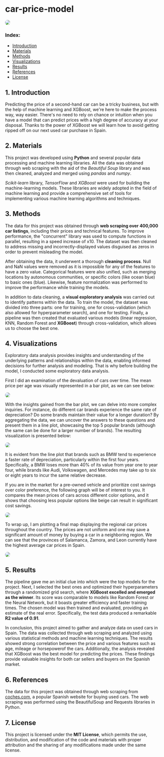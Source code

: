 # car-price-model

<a href="https://fbgranell.com/projects/car-pricing/"><img src="./figures/header.png" style="border-radius:7px"></a>
### Index:

* [Introduction](#section1)
* [Materials](#section2)
* [Methods](#section3)
* [Visualizations](#section4)
* [Results](#section5)
* [References](#section6)
* [License](#section7)

<a id='section1'></a>
## 1. Introduction

Predicting the price of a second-hand car can be a tricky business, but with the help of machine learning and XGBoost, we're here to make the process way, way easier. There's no need to rely on chance or intuition when you have a model that can predict prices with a high degree of accuracy at your disposal. Thanks to the power of XGBoost we will learn how to avoid getting ripped off on our next used car purchase in Spain.

<a id='section2'></a>
## 2. Materials 

This project was developed using **Python** and several popular data processing and machine learning libraries. All the data was obtained through web scraping with the aid of the <em>Beautiful Soup</em> library and was then cleaned, analyzed and merged using <em>pandas</em> and <em>numpy</em>.

<em>Scikit-learn</em> library, <em>TensorFlow</em> and <em>XGBoost</em> were used for building the machine-learning models. These libraries are widely adopted in the field of machine learning and provide a comprehensive set of tools for implementing various machine learning algorithms and techniques.

<a id='section3'></a>
## 3. Methods 

The data for this project was obtained through **web scraping over 400,000 car listings**, including their prices and technical features. To improve performance, the "concurrent" library was used to compute functions in parallel, resulting in a speed increase of x10. The dataset was then cleaned to address missing and incorrectly-displayed values disguised as zeros in order to prevent misleading the model.

After obtaining the data, it underwent a thorough **cleaning process**. Null and NaN values were removed as it is impossible for any of the features to have a zero value. Categorical features were also unified, such as merging locations by autonomous communities, or specific colors (like ocean blue) to basic ones (blue). Likewise, feature normalization was performed to improve the performance while training the models.

In addition to data cleaning, a **visual exploratory analysis** was carried out to identify patterns within the data. To train the model, the dataset was divided into three parts: one for training, one for cross-validation (which also allowed for hyperparameter search), and one for testing. Finally, a pipeline was then created that evaluated various models (linear regression, KNN, Random Forest and **XGBoost**) through cross-validation, which allows us to choose the best one.

<a id='section4'></a>
## 4. Visualizations

Exploratory data analysis provides insights and understanding of the underlying patterns and relationships within the data, enabling informed decisions for further analysis and modeling. That is why before building the model, I conducted some exploratory data analysis. 

First I did an examination of the devaluation of cars over time. The mean price per age was visually represented in a bar plot, as we can see below:

<img src="./figures/price-age.png" style="border-radius:7px">

With the insights gained from the bar plot, we can delve into more complex inquiries. For instance, do different car brands experience the same rate of depreciation? Do some brands maintain their value for a longer duration? By aggregating the data, we can uncover the answers to these questions and present them in a line plot, showcasing the top 5 popular brands (although the same can be done for a larger number of brands). The resulting visualization is presented below:

<img src="./figures/price-brand-age.png" style="border-radius:7px">


It is evident from the line plot that brands such as BMW tend to experience a faster rate of depreciation, particularly within the first four years. Specifically, a BMW loses more than 40% of its value from year one to year four, while brands like Audi, Volkswagen, and Mercedes may take up to six or eight years to incur the same relative decrease.

If you are in the market for a pre-owned vehicle and prioritize cost savings over color preference, the following graph will be of interest to you. It compares the mean prices of cars across different color options, and it shows that choosing less popular options like beige can result in significant cost savings.

<img src="./figures/price-color.png" style="border-radius:7px">

To wrap up, I am plotting a final map displaying the regional car prices throughout the country. The prices are not uniform and one may save a significant amount of money by buying a car in a neighboring region. We can see that the provinces of Salamanca, Zamora, and Leon currently have the highest average car prices in Spain.

<img src="./figures/map.png" style="border-radius:7px">

<a id='section5'></a>
## 5. Results
The pipeline gave me an initial clue into which were the top models for the project.  Next, I selected the best ones and optimized their hyperparameters through a randomized grid search, where **XGBoost excelled and emerged as the winner**. Its score was comparable to models like Random Forest or the Neural Network, but it boasts greater efficiency and faster training times. The chosen model was then trained and evaluated, providing an estimate of the real error. Specifically, the test data produced a remarkable **R2 value of 0.91**.

In conclusion, this project aimed to gather and analyze data on used cars in Spain. The data was collected through web scraping and analyzed using various statistical methods and machine learning techniques. The results showed strong correlation between the price and various features such as age, mileage or horsepowerof the cars. Additionally, the analysis revealed that XGBoost was the best model for predicting the prices. These findings provide valuable insights for both car sellers and buyers on the Spanish market.

<a id='section6'></a>
## 6. References
The data for this project was obtained through web scraping from <a href="https://www.coches.com/">coches.com</a>, a popular Spanish website for buying used cars. The web scraping was performed using the BeautifulSoup and Requests libraries in Python.

<a id='section7'></a>
## 7. License
This project is licensed under the **MIT License**, which permits the use, distribution, and modification of the code and materials with proper attribution and the sharing of any modifications made under the same license.